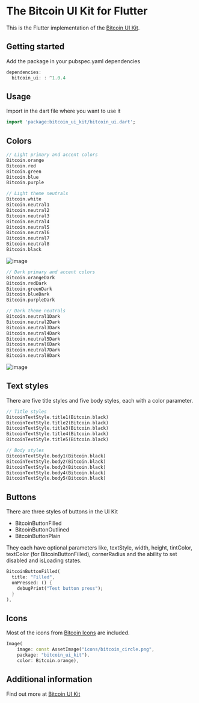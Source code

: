 # The Bitcoin UI Kit for Flutter

This is the Flutter implementation of the [Bitcoin UI Kit](https://www.bitcoinuikit.com).

## Getting started

Add the package in your pubspec.yaml dependencies

```dart
dependencies:
  bitcoin_ui: : ^1.0.4
```

## Usage

Import in the dart file where you want to use it

```dart
import 'package:bitcoin_ui_kit/bitcoin_ui.dart';
```

## Colors

```dart
// Light primary and accent colors
Bitcoin.orange
Bitcoin.red
Bitcoin.green
Bitcoin.blue
Bitcoin.purple

// Light theme neutrals
Bitcoin.white
Bitcoin.neutral1
Bitcoin.neutral2
Bitcoin.neutral3
Bitcoin.neutral4
Bitcoin.neutral5
Bitcoin.neutral6
Bitcoin.neutral7
Bitcoin.neutral8
Bitcoin.black
```

![image](https://github.com/bdgwallet/bitcoinuikit-flutter/assets/3393669/dd843296-6336-4920-b9e6-93dae58f4697)

```dart
// Dark primary and accent colors
Bitcoin.orangeDark
Bitcoin.redDark
Bitcoin.greenDark
Bitcoin.blueDark
Bitcoin.purpleDark

// Dark theme neutrals
Bitcoin.neutral1Dark
Bitcoin.neutral2Dark
Bitcoin.neutral3Dark
Bitcoin.neutral4Dark
Bitcoin.neutral5Dark
Bitcoin.neutral6Dark
Bitcoin.neutral7Dark
Bitcoin.neutral8Dark
```

![image](https://github.com/bdgwallet/bitcoinuikit-flutter/assets/3393669/65d5a45a-67cb-4972-bfde-b2f21f62a822)

## Text styles

There are five title styles and five body styles, each with a color parameter.

```dart
// Title styles
BitcoinTextStyle.title1(Bitcoin.black)
BitcoinTextStyle.title2(Bitcoin.black)
BitcoinTextStyle.title3(Bitcoin.black)
BitcoinTextStyle.title4(Bitcoin.black)
BitcoinTextStyle.title5(Bitcoin.black)

// Body styles
BitcoinTextStyle.body1(Bitcoin.black)
BitcoinTextStyle.body2(Bitcoin.black)
BitcoinTextStyle.body3(Bitcoin.black)
BitcoinTextStyle.body4(Bitcoin.black)
BitcoinTextStyle.body5(Bitcoin.black)
```

## Buttons

There are three styles of buttons in the UI Kit

- BitcoinButtonFilled
- BitcoinButtonOutlined
- BitcoinButtonPlain

They each have optional parameters like, textStyle, width, height, tintColor, textColor (for BitcoinButtonFilled), cornerRadius and the ability to set disabled and isLoading states.

```dart
BitcoinButtonFilled(
  title: "Filled",
  onPressed: () {
    debugPrint("Test button press");
  }
),
```

## Icons

Most of the icons from [Bitcoin Icons](https://github.com/BitcoinDesign/Bitcoin-Icons) are included.

```dart
Image(
    image: const AssetImage("icons/bitcoin_circle.png",
    package: "bitcoin_ui_kit"),
    color: Bitcoin.orange),
```

## Additional information

Find out more at [Bitcoin UI Kit](https://www.bitcoinuikit.com)
